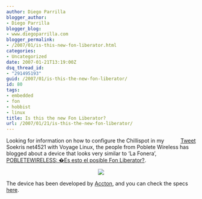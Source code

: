```yaml
---
author: Diego Parrilla
blogger_author:
- Diego Parrilla
blogger_blog:
- www.diegoparrilla.com
blogger_permalink:
- /2007/01/is-this-new-fon-liberator.html
categories:
- Uncategorized
date: 2007-01-21T13:19:00Z
dsq_thread_id:
- "291495193"
guid: /2007/01/is-this-the-new-fon-liberator/
id: 80
tags:
- embedded
- fon
- hobbist
- linux
title: Is this the new Fon Liberator?
url: /2007/01/21/is-this-the-new-fon-liberator/
---
```


<div style="float: right; margin-left: 10px;">
  <a href="https://twitter.com/share" class="twitter-share-button" data-via="nubeblog" data-hashtags="embedded,fon,hobbist,linux" data-count="vertical" data-url="/2007/01/21/is-this-the-new-fon-liberator/">Tweet</a>
</div>

Looking for information on how to configure the Chillispot in my Soekris net4521 with Voyage Linux, the people from Poblete Wireless has blogged about a device that looks very similar to &#8216;La Fonera&#8217;, [POBLETEWIRELESS: �Es esto el posible Fon Liberator?](http://pobletewireless.blogspot.com/2007/01/es-esto-el-posible-fon-liberator.html). 

<div align="center">
  <img src="http://www.accton.com/products/product_range/21_weap/images/MR3203A_small.jpg" />
</div>

The device has been developed by [Accton](http://www.accton.com/), and you can check the specs [here](http://www.accton.com/products/product_range/21_weap/MR3203A.htm).
